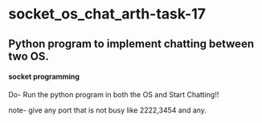 # socket_os_chat_arth-task-17

## Python program to implement chatting between two OS.
#### socket programming
Do-
Run the python program in both the OS and Start Chatting!!

note- give any port that is not busy like 2222,3454 and any.
